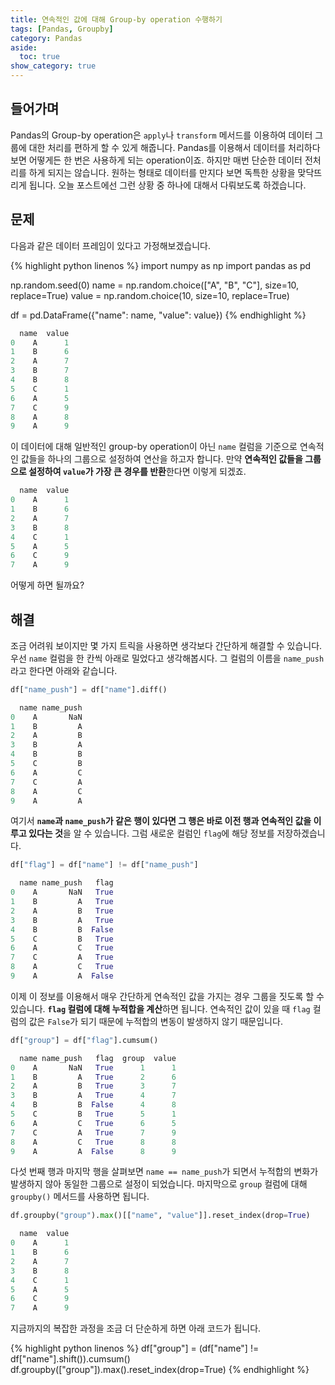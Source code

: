 ```yaml
---
title: 연속적인 값에 대해 Group-by operation 수행하기
tags: [Pandas, Groupby]
category: Pandas
aside:
  toc: true
show_category: true
---
```



<!--more-->

## 들어가며

Pandas의 Group-by operation은 `apply`나 `transform` 메서드를 이용하여 데이터 그룹에 대한 처리를 편하게 할 수 있게 해줍니다.
Pandas를 이용해서 데이터를 처리하다보면 어떻게든 한 번은 사용하게 되는 operation이죠.
하지만 매번 단순한 데이터 전처리를 하게 되지는 않습니다. 
원하는 형태로 데이터를 만지다 보면 독특한 상황을 맞닥뜨리게 됩니다.
오늘 포스트에선 그런 상황 중 하나에 대해서 다뤄보도록 하겠습니다.

## 문제

다음과 같은 데이터 프레임이 있다고 가정해보겠습니다.

{% highlight python linenos %}
import numpy as np
import pandas as pd

np.random.seed(0)
name = np.random.choice(["A", "B", "C"], size=10, replace=True)
value = np.random.choice(10, size=10, replace=True)

df = pd.DataFrame({"name": name, "value": value})
{% endhighlight %}

```python
  name  value
0    A      1
1    B      6
2    A      7
3    B      7
4    B      8
5    C      1
6    A      5
7    C      9
8    A      8
9    A      9
```

이 데이터에 대해 일반적인 group-by operation이 아닌 `name` 컬럼을 기준으로 연속적인 값들을 하나의 그룹으로 설정하여 연산을 하고자 합니다.
만약 **연속적인 값들을 그룹으로 설정하여 `value`가 가장 큰 경우를 반환**한다면 이렇게 되겠죠.

```python
  name  value
0    A      1
1    B      6
2    A      7
3    B      8
4    C      1
5    A      5
6    C      9
7    A      9
```

어떻게 하면 될까요?

## 해결

조금 어려워 보이지만 몇 가지 트릭을 사용하면 생각보다 간단하게 해결할 수 있습니다.
우선 `name` 컬럼을 한 칸씩 아래로 밀었다고 생각해봅시다.
그 컬럼의 이름을 `name_push`라고 한다면 아래와 같습니다.

```python
df["name_push"] = df["name"].diff()

  name name_push
0    A       NaN
1    B         A
2    A         B
3    B         A
4    B         B
5    C         B
6    A         C
7    C         A
8    A         C
9    A         A
```

여기서 **`name`과 `name_push`가 같은 행이 있다면 그 행은 바로 이전 행과 연속적인 값을 이루고 있다는 것**을 알 수 있습니다.
그럼 새로운 컬럼인 `flag`에 해당 정보를 저장하겠습니다.

```python
df["flag"] = df["name"] != df["name_push"]

  name name_push   flag
0    A       NaN   True
1    B         A   True
2    A         B   True
3    B         A   True
4    B         B  False
5    C         B   True
6    A         C   True
7    C         A   True
8    A         C   True
9    A         A  False
```

이제 이 정보를 이용해서 매우 간단하게 연속적인 값을 가지는 경우 그룹을 짓도록 할 수 있습니다.
**`flag` 컬럼에 대해 누적합을 계산**하면 됩니다.
연속적인 값이 있을 때 `flag` 컬럼의 값은 `False`가 되기 때문에 누적합의 변동이 발생하지 않기 때문입니다.

```python
df["group"] = df["flag"].cumsum()

  name name_push   flag  group  value
0    A       NaN   True      1      1
1    B         A   True      2      6
2    A         B   True      3      7
3    B         A   True      4      7
4    B         B  False      4      8
5    C         B   True      5      1
6    A         C   True      6      5
7    C         A   True      7      9
8    A         C   True      8      8
9    A         A  False      8      9
```

다섯 번째 행과 마지막 행을 살펴보면 `name == name_push`가 되면서 누적합의 변화가 발생하지 않아 동일한 그룹으로 설정이 되었습니다.
마지막으로 `group` 컬럼에 대해 `groupby()` 메서드를 사용하면 됩니다.

```python
df.groupby("group").max()[["name", "value"]].reset_index(drop=True)

  name  value
0    A      1
1    B      6
2    A      7
3    B      8
4    C      1
5    A      5
6    C      9
7    A      9
```

지금까지의 복잡한 과정을 조금 더 단순하게 하면 아래 코드가 됩니다.

{% highlight python linenos %}
df["group"] = (df["name"] != df["name"].shift()).cumsum()
df.groupby(["group"]).max().reset_index(drop=True)
{% endhighlight %}